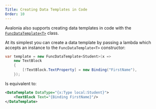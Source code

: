 ```yaml
---
Title: Creating Data Templates in Code
Order: 10
---
```

Avalonia also supports creating data templates in code with the
[`FuncDataTemplate<T>`](/api/Avalonia.Controls.Templates/FuncDataTemplate_1/) class.

At its simplest you can create a data template by passing a lambda which accepts an instance
to the `FuncDataTemplate<T>` constructor:

```csharp
var template = new FuncDataTemplate<Student>(x =>
    new TextBlock
    {
        [!TextBlock.TextProperty] = new Binding("FirstName"),
    });
```

Is equivalent to:

```xml
<DataTemplate DataType="{x:Type local:Student}">
    <TextBlock Text="{Binding FirstName}"/>
</DataTemplate>
```
